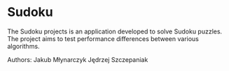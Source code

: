 # Sudoku

The Sudoku projects is an application developed to solve Sudoku puzzles. The project aims to test
performance differences between various algorithms.

Authors:
 Jakub Młynarczyk
 Jędrzej Szczepaniak
